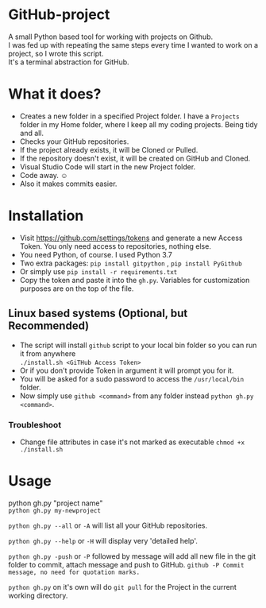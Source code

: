 # GitHub-project

A small Python based tool for working with projects on Github.  
I was fed up with repeating the same steps every time I wanted to work on a project, so I wrote this script.  
It's a terminal abstraction for GitHub.  

# What it does?

 - Creates a new folder in a specified Project folder. I have a `Projects` folder in my Home folder, where I keep all my coding projects. Being tidy and all.  
 - Checks your GitHub repositories.
 - If the project already exists, it will be Cloned or Pulled.
 - If the repository doesn't exist, it will be created on GitHub and Cloned.
 - Visual Studio Code will start in the new Project folder.
 - Code away. :relaxed:
 - Also it makes commits easier.
 
 # Installation
 
 - Visit https://github.com/settings/tokens and generate a new Access Token. You only need access to repositories, nothing else.  
 - You need Python, of course. I used Python 3.7
 - Two extra packages: `pip install gitpython` , `pip install PyGithub`
 - Or simply use `pip install -r requirements.txt`
 - Copy the token and paste it into the `gh.py`. Variables for customization purposes are on the top of the file.  
 
 ## Linux based systems (Optional, but Recommended)
 
  - The script will install `github` script to your local bin folder so you can run it from anywhere  
  `./install.sh <GiTHub Access Token>`
  - Or if you don't provide Token in argument it will prompt you for it.
  - You will be asked for a sudo password to access the `/usr/local/bin` folder.
  - Now simply use `github <command>` from any folder instead `python gh.py <command>`.
  
  ### Troubleshoot 
  - Change file attributes in case it's not marked as executable `chmod +x ./install.sh`
  

# Usage

python gh.py "project name"  
`python gh.py my-newproject`    

`python gh.py --all` or `-A` will list all your GitHub repositories.  

`python gh.py --help` or `-H` will display very 'detailed help'.  

`python gh.py -push` or `-P` followed by message will add all new file in the git folder to commit, attach message and push to GitHub. `github -P Commit message, no need for quotation marks.`  

`python gh.py` on it's own will do `git pull` for the Project in the current working directory.  
